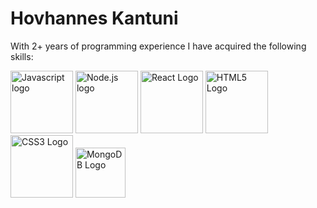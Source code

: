 
# Hovhannes Kantuni

With 2+ years of programming experience I have acquired the following skills:



<img src="https://upload.wikimedia.org/wikipedia/commons/9/99/Unofficial_JavaScript_logo_2.svg" alt="Javascript logo" height="100"/> <img src="https://upload.wikimedia.org/wikipedia/commons/d/d9/Node.js_logo.svg" alt="Node.js logo" height="100"/> <img src="https://upload.wikimedia.org/wikipedia/commons/thumb/a/a7/React-icon.svg/2716px-React-icon.svg.png" alt="React Logo" height="100"/> <img src="https://upload.wikimedia.org/wikipedia/commons/6/61/HTML5_logo_and_wordmark.svg" alt="HTML5 Logo" height="100"/> <img src="https://upload.wikimedia.org/wikipedia/commons/d/d5/CSS3_logo_and_wordmark.svg" alt="CSS3 Logo" height="100"/> <img src="https://upload.wikimedia.org/wikipedia/en/thumb/4/45/MongoDB-Logo.svg/2880px-MongoDB-Logo.svg.png" alt="MongoDB Logo" height="80"/>
